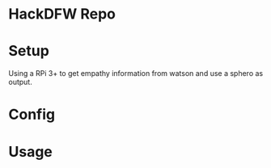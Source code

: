 # HackDFW Repo

# Setup

Using a RPi 3+ to get empathy information from watson and use a sphero as output.

# Config

# Usage
